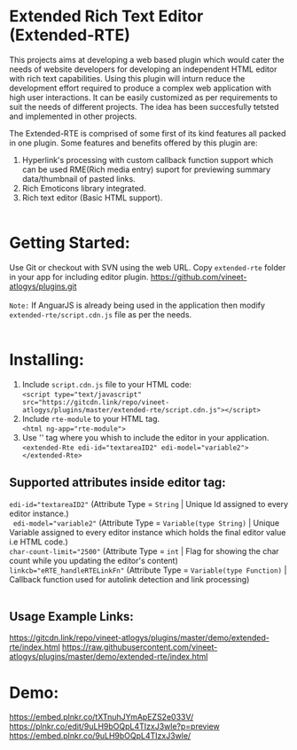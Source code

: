 # Extended Rich Text Editor (Extended-RTE)
This projects aims at developing a web based plugin which would cater the needs of website
developers for developing an independent HTML editor with rich text capabilities. Using this plugin
will inturn reduce the development effort required to produce a complex web application with high user
interactions. It can be easily customized as per requirements to suit the needs of different projects. The
idea has been succesfully tetsted and implemented in other projects.<br/>

The Extended-RTE is comprised of some first of its kind features all packed in one plugin. Some
features and benefits offered by this plugin are:<br/>
1. Hyperlink's processing with custom callback function support which can be used RME(Rich media entry) suport for previewing summary data/thumbnail of pasted links.<br/>
2. Rich Emoticons library integrated.<br/>
4. Rich text editor (Basic HTML support).<br/><br/>
    
# Getting Started:<br/>
Use Git or checkout with SVN using the web URL. Copy `extended-rte` folder in your app for including editor plugin.
https://github.com/vineet-atlogys/plugins.git<br/><br/>
`Note:` If AnguarJS is already being used in the application then modify `extended-rte/script.cdn.js` file as per the needs.<br/><br/>

# Installing:<br/>
1. Include `script.cdn.js` file to your HTML code:<br/>
    `<script type="text/javascript" src="https://gitcdn.link/repo/vineet-atlogys/plugins/master/extended-rte/script.cdn.js"></script>`<br/>
2. Include `rte-module` to your HTML tag.<br/>
    `<html ng-app="rte-module">`<br/>
3. Use '<extended-Rte>' tag where you whish to include the editor in your application.<br/>
    `<extended-Rte edi-id="textareaID2" edi-model="variable2"></extended-Rte>`<br/>

## Supported attributes inside editor tag:<br/>
`edi-id="textareaID2"` (Attribute Type = `String` | Unique Id assigned to every editor instance.)<br/>
` edi-model="variable2"` (Attribute Type = `Variable(type String)` | Unique Variable assigned to every editor instance which holds the final editor value i.e HTML code.)<br/>
`char-count-limit="2500"` (Attribute Type = `int` | Flag for showing the char count while you updating the editor's content)<br/>
`linkcb="eRTE_handleRTELinkFn"` (Attribute Type = `Variable(type Function)` | Callback function used for autolink detection and link processing)<br/><br/>

## Usage Example Links:<br/>
https://gitcdn.link/repo/vineet-atlogys/plugins/master/demo/extended-rte/index.html
https://raw.githubusercontent.com/vineet-atlogys/plugins/master/demo/extended-rte/index.html

# Demo:<br/>
https://embed.plnkr.co/tXTnuhJYmApEZS2e033V/<br/>
https://plnkr.co/edit/9uLH9bOQpL4TIzxJ3wle?p=preview<br/>
https://embed.plnkr.co/9uLH9bOQpL4TIzxJ3wle/